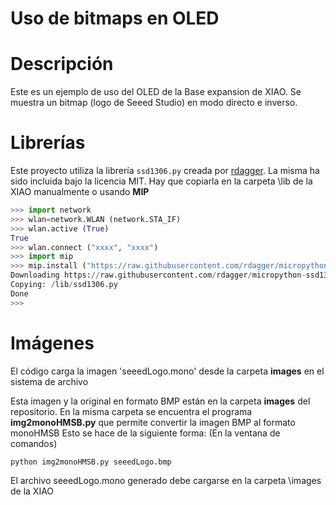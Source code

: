 # Uso de bitmaps en OLED

# Descripción
Este es un ejemplo de uso del OLED de la Base expansion de XIAO. Se muestra un bitmap (logo de Seeed Studio) en modo directo e inverso.


# Librerías
Este proyecto utiliza la librería `ssd1306.py` creada por [rdagger](https://github.com/rdagger/micropython-ssd1306). La misma ha sido incluida bajo la licencia MIT.
Hay que copiarla en la carpeta \lib de la XIAO manualmente o usando **MIP**

```python annotate
>>> import network
>>> wlan=network.WLAN (network.STA_IF)
>>> wlan.active (True)
True
>>> wlan.connect ("xxxx", "xxxx")
>>> import mip
>>> mip.install ("https://raw.githubusercontent.com/rdagger/micropython-ssd1306/refs/heads/main/ssd1306.py")
Downloading https://raw.githubusercontent.com/rdagger/micropython-ssd1306/refs/heads/main/ssd1306.py to /lib
Copying: /lib/ssd1306.py
Done
>>> 

```

# Imágenes
El código carga la imagen 'seeedLogo.mono' desde la carpeta **images** en el sistema de archivo

Esta imagen y la original en formato BMP están en la carpeta **images** del repositorio. En la misma carpeta se encuentra el programa **img2monoHMSB.py** que permite convertir la imagen BMP al formato monoHMSB
Esto se hace de la siguiente forma:
(En la ventana de comandos)

```
python img2monoHMSB.py seeedLogo.bmp
```

El archivo seeedLogo.mono generado debe cargarse en la carpeta \images de la XIAO

